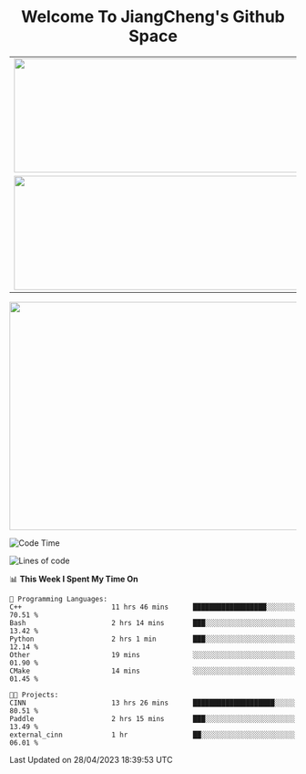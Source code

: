 <h1 align="center">Welcome To JiangCheng's Github Space</h1>

<table align="center" frame="void" rules="none" >
  <tr>
    <td>
      <div align="center"> <img height="200px" width="500px"  src="https://github-readme-stats.vercel.app/api?username=thisjiang&hide_title=true&hide_border=true&layout=compact&show_icons=trueline_height=21&text_color=000&icon_color=000&bg_color=0,ea6161,ffc64d,fffc4d,52fa5a&theme=graywhite" /> </div>
    </td>
    <td>
      <div align="center"> <img height="200px" width="500px" src="https://github-readme-stats.vercel.app/api/top-langs/?username=thisjiang&hide_title=true&hide_border=true&layout=compact&langs_count=6&text_color=000&icon_color=fff&bg_color=0,52fa5a,4dfcff,c64dff&theme=graywhite" /> </div>
    </td>
  </tr>
  <tr>
    <td>
      <div align="center"> <img height="200px" width="500px" src="https://github-readme-streak-stats.herokuapp.com/?user=thisjiang&hide_title=true&hide_border=true&layout=compact&langs_count=6" /> </div>
    </td>
    <td>
      <div align="center"> 
      <a href="https://github.com/" target="_blank"><img style="margin: 10px" src="https://profilinator.rishav.dev/skills-assets/git-scm-icon.svg" alt="Git" height="50" /></a>  
      <a href="https://www.linux.org/" target="_blank"><img style="margin: 10px" src="https://profilinator.rishav.dev/skills-assets/linux-original.svg" alt="Linux" height="50" /></a>  
      <a href="https://www.gnu.org/software/bash/" target="_blank"><img style="margin: 10px" src="https://profilinator.rishav.dev/skills-assets/gnu_bash-icon.svg" alt="Bash" height="50" /></a>  
      </div>
    </td>
  </tr>
</table>

<div align="center"> <img height="400px" width="1000px" src="https://github-readme-activity-graph.cyclic.app/graph?username=thisjiang&theme=react&hide_title=true&hide_border=true&layout=compact&langs_count=6" /> </div></td>

<!--START_SECTION:waka-->
![Code Time](http://img.shields.io/badge/Code%20Time-19%20hrs%2018%20mins-blue)

![Lines of code](https://img.shields.io/badge/From%20Hello%20World%20I%27ve%20Written-304.8%20thousand%20lines%20of%20code-blue)

📊 **This Week I Spent My Time On** 

```text
💬 Programming Languages: 
C++                      11 hrs 46 mins      ██████████████████░░░░░░░   70.51 % 
Bash                     2 hrs 14 mins       ███░░░░░░░░░░░░░░░░░░░░░░   13.42 % 
Python                   2 hrs 1 min         ███░░░░░░░░░░░░░░░░░░░░░░   12.14 % 
Other                    19 mins             ░░░░░░░░░░░░░░░░░░░░░░░░░   01.90 % 
CMake                    14 mins             ░░░░░░░░░░░░░░░░░░░░░░░░░   01.45 % 

🐱‍💻 Projects: 
CINN                     13 hrs 26 mins      ████████████████████░░░░░   80.51 % 
Paddle                   2 hrs 15 mins       ███░░░░░░░░░░░░░░░░░░░░░░   13.49 % 
external_cinn            1 hr                ██░░░░░░░░░░░░░░░░░░░░░░░   06.01 % 
```


 Last Updated on 28/04/2023 18:39:53 UTC
<!--END_SECTION:waka-->
